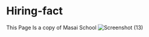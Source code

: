 # Hiring-fact
This Page Is a copy of Masai School
![Screenshot (13)](https://github.com/Iqrabi123/Hiring-fact/assets/170875211/54786271-096f-48df-aca0-921a6149d73b)
